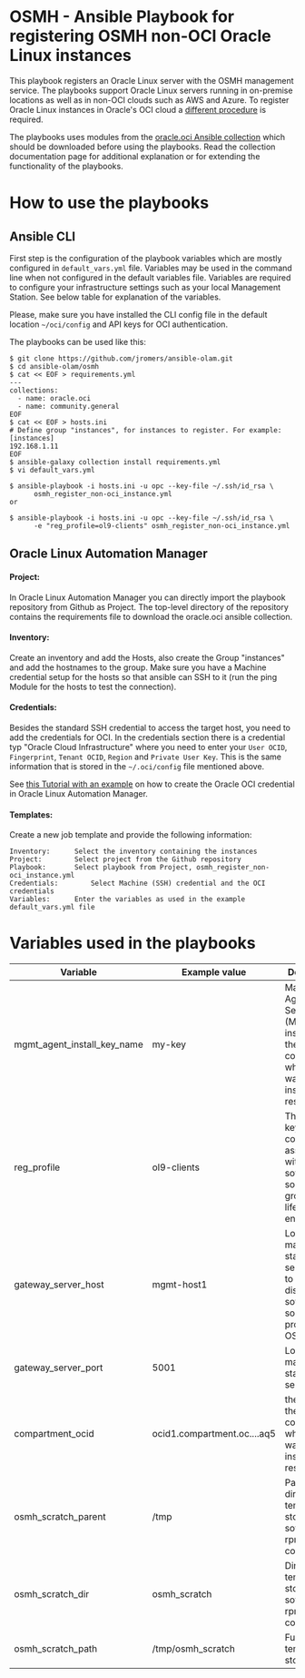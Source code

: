 # OSMH - Ansible Playbook for registering OSMH non-OCI Oracle Linux instances

This playbook registers an Oracle Linux server with the OSMH management service. The playbooks support Oracle Linux servers running in on-premise locations as well as in non-OCI clouds such as AWS and Azure. To register Oracle Linux instances in Oracle's OCI cloud a [different procedure](https://docs.oracle.com/en-us/iaas/osmh/doc/register-oci-instance.htm#register-oci-instance) is required.

The playbooks uses modules from the [oracle.oci Ansible collection](https://docs.oracle.com/en-us/iaas/tools/oci-ansible-collection/5.3.0/index.html) which should be downloaded before using the playbooks. Read the collection documentation page for additional explanation or for extending the functionality of the playbooks.

# How to use the playbooks

## Ansible CLI

First step is the configuration of the playbook variables which are mostly configured in ``default_vars.yml`` file. Variables may be used in the command line when not configured in the default variables file. Variables are required to configure your infrastructure settings such as your local Management Station. See below table for explanation of the variables. 

Please, make sure you have installed the CLI config file in the default location ``~/oci/config`` and API keys for OCI authentication.

The playbooks can be used like this:

    $ git clone https://github.com/jromers/ansible-olam.git
    $ cd ansible-olam/osmh
    $ cat << EOF > requirements.yml 
    ---
    collections:
      - name: oracle.oci
      - name: community.general
    EOF
    $ cat << EOF > hosts.ini
    # Define group "instances", for instances to register. For example:
    [instances]
    192.168.1.11
    EOF
    $ ansible-galaxy collection install requirements.yml
    $ vi default_vars.yml

    $ ansible-playbook -i hosts.ini -u opc --key-file ~/.ssh/id_rsa \
          osmh_register_non-oci_instance.yml
    or

    $ ansible-playbook -i hosts.ini -u opc --key-file ~/.ssh/id_rsa \
          -e "reg_profile=ol9-clients" osmh_register_non-oci_instance.yml


## Oracle Linux Automation Manager

#### Project:
In Oracle Linux Automation Manager you can directly import the playbook repository from Github as Project. The top-level directory of the repository contains the requirements file to download the oracle.oci ansible collection.

#### Inventory:
Create an inventory and add the Hosts, also create the Group "instances" and add the hostnames to the group. Make sure you have a Machine credential setup for the hosts so that ansible can SSH to it (run the ping Module for the hosts to test the connection).

#### Credentials:
Besides the standard SSH credential to access the target host, you need to add the credentials for OCI. In the credentials section there is a credential typ "Oracle Cloud Infrastructure" where you need to enter your ``User OCID``, ``Fingerprint``, ``Tenant OCID``, ``Region`` and ``Private User Key``. This is the same information that is stored in the ``~/.oci/config`` file mentioned above.

See [this Tutorial with an example](https://docs.oracle.com/en/learn/olam-oci-collection/#create-oci-credentials) on how to create the Oracle OCI credential in Oracle Linux Automation Manager.

#### Templates:
Create a new job template and provide the following information:

    Inventory:		Select the inventory containing the instances
    Project:		Select project from the Github repository
    Playbook:		Select playbook from Project, osmh_register_non-oci_instance.yml
    Credentials:		Select Machine (SSH) credential and the OCI credentials
    Variables:		Enter the variables as used in the example default_vars.yml file

# Variables used in the playbooks 

| Variable | Example value | Description |
| -------- | ------------- | ----------- |
| mgmt_agent_install_key_name | my-key |  Management Agent Cloud Service (MACS) install key for the compartment where you want the instances to reside.
| reg_profile | ol9-clients | The profile key for the content associated with a software source, group, or lifecycle environment
| gateway_server_host | mgmt-host1 | Local management station server name to mirror and distribute software sources and proxy for all OSMH traffic
| gateway_server_port | 5001 | Local management station proxy server port.
| compartment_ocid | ocid1.compartment.oc....aq5 | the OCI ID of the compartment where you want the instances to reside
| osmh_scratch_parent | /tmp | Parent directory for temporary storage of software-rpm and config files
| osmh_scratch_dir | osmh_scratch | Directory for temporary storage of software-rpm and config files
| osmh_scratch_path | /tmp/osmh_scratch | Full path of temporary storage


